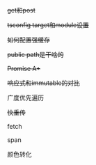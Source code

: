 ~~get和post~~

~~tsconfig target和module设置~~

~~如何配置强缓存~~

~~public path是干啥的~~

~~Promise A+~~ 

~~响应式和immutable的对比~~

广度优先遍历

~~快重传~~

fetch

span



颜色转化

 